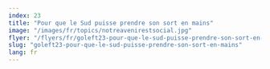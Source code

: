 ```yaml
---
index: 23
title: "Pour que le Sud puisse prendre son sort en mains"
image: "/images/fr/topics/notreavenirestsocial.jpg"
flyer: "/flyers/fr/goleft23-pour-que-le-sud-puisse-prendre-son-sort-en-mains.pdf"
slug: "goleft23-pour-que-le-sud-puisse-prendre-son-sort-en-mains"
lang: fr
---
```

